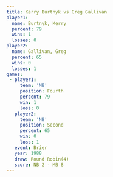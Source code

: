 ```yaml
---
title: Kerry Burtnyk vs Greg Gallivan
player1:              
  name: Burtnyk, Kerry
  percent: 79         
  wins: 1             
  losses: 0           
player2:              
  name: Gallivan, Greg
  percent: 65         
  wins: 0             
  losses: 1           
games:
 - player1:          
     team: 'MB'      
     position: Fourth
     percent: 79     
     win: 1          
     loss: 0         
   player2:          
     team: 'NB'      
     position: Second
     percent: 65     
     win: 0          
     loss: 1         
   event: Brier        
   year: 1988          
   draw: Round Robin(4)
   score: NB 2 - MB 8  
---
```

